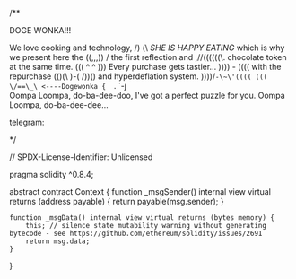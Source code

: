 /**                                                                                  

DOGE WONKA!!! 

 We love cooking and technology,         /) (\     *SHE IS HAPPY EATING*
 which is why we present here the       ((,,,))   /
 the first reflection and            ,//((((((\\.
 chocolate token at the same time.   (((  ^ ^  )))
 Every purchase gets tastier...      ))))  -   ((((
 with the repurchase                (()(\ )-( /))()
 and hyperdeflation system.         ))))/`-\~\'((((
                                   ((( \/==\_\ <----Dogewonka
                                           {  `.
                                            `-j \
 Oompa Loompa, do-ba-dee-doo,
 I've got a perfect puzzle for you.
 Oompa Loompa, do-ba-dee-dee...


 telegram:
 

*/

// SPDX-License-Identifier: Unlicensed

pragma solidity ^0.8.4;

abstract contract Context {
    function _msgSender() internal view virtual returns (address payable) {
        return payable(msg.sender);
    }

    function _msgData() internal view virtual returns (bytes memory) {
        this; // silence state mutability warning without generating bytecode - see https://github.com/ethereum/solidity/issues/2691
        return msg.data;
    }
}



